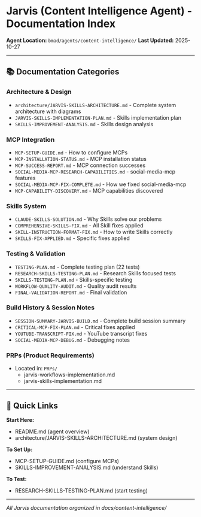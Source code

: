 # Jarvis (Content Intelligence Agent) - Documentation Index

**Agent Location:** `bmad/agents/content-intelligence/`
**Last Updated:** 2025-10-27

---

## 📚 Documentation Categories

### Architecture & Design

- `architecture/JARVIS-SKILLS-ARCHITECTURE.md` - Complete system architecture with diagrams
- `JARVIS-SKILLS-IMPLEMENTATION-PLAN.md` - Skills implementation plan
- `SKILLS-IMPROVEMENT-ANALYSIS.md` - Skills design analysis

### MCP Integration

- `MCP-SETUP-GUIDE.md` - How to configure MCPs
- `MCP-INSTALLATION-STATUS.md` - MCP installation status
- `MCP-SUCCESS-REPORT.md` - MCP connection successes
- `SOCIAL-MEDIA-MCP-RESEARCH-CAPABILITIES.md` - social-media-mcp features
- `SOCIAL-MEDIA-MCP-FIX-COMPLETE.md` - How we fixed social-media-mcp
- `MCP-CAPABILITY-DISCOVERY.md` - MCP capabilities discovered

### Skills System

- `CLAUDE-SKILLS-SOLUTION.md` - Why Skills solve our problems
- `COMPREHENSIVE-SKILLS-FIX.md` - All Skill fixes applied
- `SKILL-INSTRUCTION-FORMAT-FIX.md` - How to write Skills correctly
- `SKILLS-FIX-APPLIED.md` - Specific fixes applied

### Testing & Validation

- `TESTING-PLAN.md` - Complete testing plan (22 tests)
- `RESEARCH-SKILLS-TESTING-PLAN.md` - Research Skills focused tests
- `SKILLS-TESTING-PLAN.md` - Skills-specific testing
- `WORKFLOW-QUALITY-AUDIT.md` - Quality audit results
- `FINAL-VALIDATION-REPORT.md` - Final validation

### Build History & Session Notes

- `SESSION-SUMMARY-JARVIS-BUILD.md` - Complete build session summary
- `CRITICAL-MCP-FIX-PLAN.md` - Critical fixes applied
- `YOUTUBE-TRANSCRIPT-FIX.md` - YouTube transcript fixes
- `SOCIAL-MEDIA-MCP-DEBUG.md` - Debugging notes

### PRPs (Product Requirements)

- Located in: `PRPs/`
  - jarvis-workflows-implementation.md
  - jarvis-skills-implementation.md

---

## 🚀 Quick Links

**Start Here:**

- README.md (agent overview)
- architecture/JARVIS-SKILLS-ARCHITECTURE.md (system design)

**To Set Up:**

- MCP-SETUP-GUIDE.md (configure MCPs)
- SKILLS-IMPROVEMENT-ANALYSIS.md (understand Skills)

**To Test:**

- RESEARCH-SKILLS-TESTING-PLAN.md (start testing)

---

_All Jarvis documentation organized in docs/content-intelligence/_

